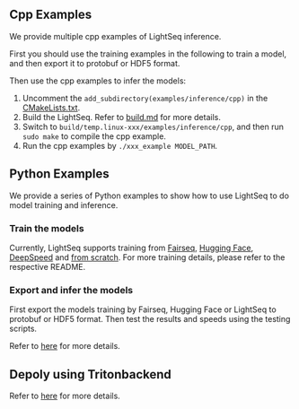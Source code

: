 ## Cpp Examples
We provide multiple cpp examples of LightSeq inference.

First you should use the training examples in the following to train a model, and then export it to protobuf or HDF5 format.

Then use the cpp examples to infer the models:
1. Uncomment the `add_subdirectory(examples/inference/cpp)` in the [CMakeLists.txt](../CMakeLists.txt).
2. Build the LightSeq. Refer to [build.md](./build.md) for more details.
3. Switch to `build/temp.linux-xxx/examples/inference/cpp`, and then run `sudo make` to compile the cpp example.
4. Run the cpp examples by `./xxx_example MODEL_PATH`.

## Python Examples
We provide a series of Python examples to show how to use LightSeq to do model training and inference.

### Train the models
Currently, LightSeq supports training from [Fairseq](../examples/training/fairseq/README.md), [Hugging Face](../examples/training/huggingface/README.md), [DeepSpeed](../examples/training/deepspeed/README.md) and [from scratch](../examples/training/custom/README.md). For more training details, please refer to the respective README.

### Export and infer the models
First export the models training by Fairseq, Hugging Face or LightSeq to protobuf or HDF5 format. Then test the results and speeds using the testing scripts.

Refer to [here](../examples/inference/python/README.md) for more details.

## Depoly using Tritonbackend
Refer to [here](../examples/triton_backend/README.md) for more details.